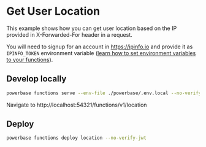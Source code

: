# Get User Location

This example shows how you can get user location based on the IP provided in X-Forwarded-For header in a request.

You will need to signup for an account in https://ipinfo.io and provide it as `IPINFO_TOKEN` environment variable ([learn how to set environment variables to your functions](https://powerbase.club/docs/guides/functions#secrets-and-environment-variables)).

## Develop locally

```bash
powerbase functions serve --env-file ./powerbase/.env.local --no-verify-jwt
```

Navigate to http://localhost:54321/functions/v1/location

## Deploy

```bash
powerbase functions deploy location --no-verify-jwt
```
